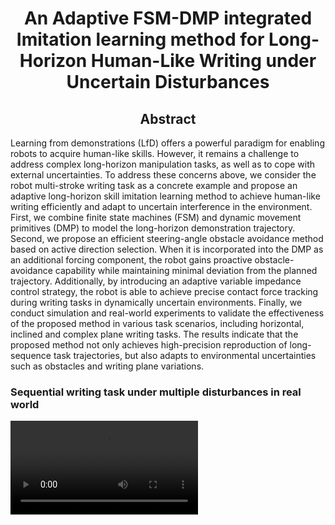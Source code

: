 <link rel="stylesheet" href="styles.css">
<h1 align = "center">
An Adaptive FSM-DMP integrated Imitation learning method for Long-Horizon Human-Like Writing under Uncertain Disturbances
</h1>

<h2 align = "center">
Abstract
</h2>

Learning from demonstrations (LfD) offers a powerful paradigm for enabling robots to acquire human-like skills. However, it remains a challenge to address complex long-horizon manipulation tasks, as well as to cope with external uncertainties. To address these concerns above, we consider the robot multi-stroke writing task as a concrete example and propose an adaptive long-horizon skill imitation learning method to achieve human-like writing efficiently and adapt to uncertain interference in the environment. First, we combine finite state machines (FSM) and dynamic movement primitives (DMP) to model the long-horizon demonstration trajectory. Second, we propose an efficient steering-angle obstacle avoidance method based on active direction selection. When it is incorporated into the DMP as an additional forcing component, the robot gains proactive obstacle-avoidance capability while maintaining minimal deviation from the planned trajectory. Additionally, by introducing an adaptive variable impedance control strategy, the robot is able to achieve precise contact force tracking during writing tasks in dynamically uncertain environments. Finally, we conduct simulation and real-world experiments to validate the effectiveness of the proposed method in various task scenarios, including horizontal, inclined and complex plane writing tasks. The results indicate that the proposed method not only achieves high-precision reproduction of long-sequence task trajectories, but also adapts to environmental uncertainties such as obstacles and writing plane variations. 

<div class="video-row">
    <h3 class="video-title"> Sequential writing task under multiple disturbances in real world</h3>
    <video class="single-video" controls>
        <source src="mp4/5dof.mp4" type="video/mp4">
    </video>
</div>
